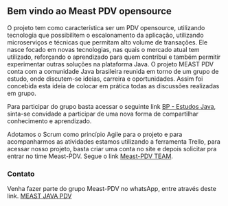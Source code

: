 ## Bem vindo ao Meast PDV opensource

O projeto tem como característica ser um PDV opensource, utilizando tecnologia que possibilitem o escalonamento da aplicação, utilizando microserviços e técnicas que permitam alto volume de transações. Ele nasce focado em novas tecnologias, nas quais o mercado atual tem utilizado, reforçando o aprendizado para quem contribui e também permitir experimentar outras soluções na plataforma Java. O projeto MEAST PDV conta com a comunidade Java brasileira reunida em torno de um grupo de estudo, onde discutem-se ideias, carreira e oportunidades. Assim foi concebida esta ideia de colocar em prática todas as discussões realizadas em grupo.

Para participar do grupo basta acessar o seguinte link [BP - Estudos Java](https://chat.whatsapp.com/0PJzkCGoewtKmJ8WOSzZMg), sinta-se convidade a participar de uma nova forma de compartilhar conhecimento e aprendizado.

Adotamos o Scrum como princípio Agile para o projeto e para acompanharmos as atividades estamos utilizando a ferramenta Trello, para acessar nosso projeto, basta criar uma conta no site e depois solicitar pra entrar no time Meast-PDV. Segue o link [Meast-PDV TEAM](https://trello.com/meastpdv/home).

### Contato

Venha fazer parte do grupo Meast-PDV no whatsApp, entre através deste link.
[MEAST JAVA PDV](https://chat.whatsapp.com/Jx9flkeUywOCAyKQoqmRUk)

